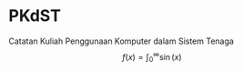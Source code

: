 # PKdST
Catatan Kuliah Penggunaan Komputer dalam Sistem Tenaga
$$
\begin{equation}
f(x)=\int_0^{\infty} \sin(x)
\end{equation}
$$
